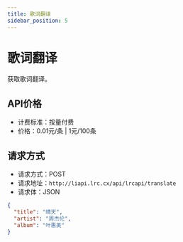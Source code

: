 ```yaml
---
title: 歌词翻译
sidebar_position: 5
---
```


# 歌词翻译

获取歌词翻译。

## API价格

- 计费标准：按量付费
- 价格：0.01元/条 | 1元/100条

## 请求方式

- 请求方式：POST
- 请求地址：`http://liapi.lrc.cx/api/lrcapi/translate`
- 请求体：JSON

```json title="请求体"
{
  "title": "晴天",
  "artist": "周杰伦",
  "album": "叶惠美"
}
```

